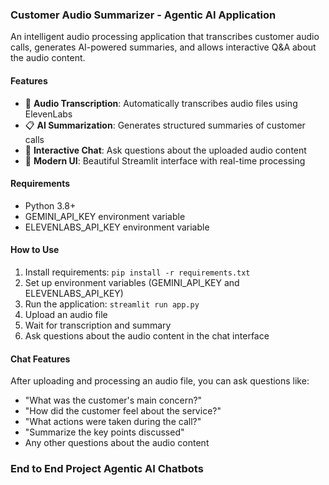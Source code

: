 ### Customer Audio Summarizer - Agentic AI Application

An intelligent audio processing application that transcribes customer audio calls, generates AI-powered summaries, and allows interactive Q&A about the audio content.

#### Features
- 🎤 **Audio Transcription**: Automatically transcribes audio files using ElevenLabs
- 📋 **AI Summarization**: Generates structured summaries of customer calls
- 💬 **Interactive Chat**: Ask questions about the uploaded audio content
- 🎨 **Modern UI**: Beautiful Streamlit interface with real-time processing

#### Requirements
- Python 3.8+
- GEMINI_API_KEY environment variable
- ELEVENLABS_API_KEY environment variable

#### How to Use
1. Install requirements: `pip install -r requirements.txt`
2. Set up environment variables (GEMINI_API_KEY and ELEVENLABS_API_KEY)
3. Run the application: `streamlit run app.py`
4. Upload an audio file
5. Wait for transcription and summary
6. Ask questions about the audio content in the chat interface

#### Chat Features
After uploading and processing an audio file, you can ask questions like:
- "What was the customer's main concern?"
- "How did the customer feel about the service?"
- "What actions were taken during the call?"
- "Summarize the key points discussed"
- Any other questions about the audio content

### End to End Project Agentic AI Chatbots